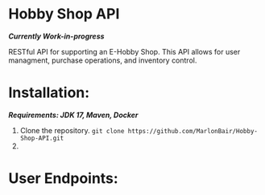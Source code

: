 # Hobby Shop API
***Currently Work-in-progress***  

 RESTful API for supporting an E-Hobby Shop. This API allows for user managment, purchase operations, and inventory control. 

# Installation:
 ***Requirements: JDK 17, Maven, Docker***  

 1. Clone the repository.
 ```git clone https://github.com/MarlonBair/Hobby-Shop-API.git```
 2. 

# User Endpoints:


